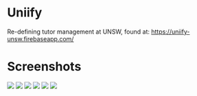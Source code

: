 # Uniify

Re-defining tutor management at UNSW, found at: https://uniify-unsw.firebaseapp.com/
<br>

# Screenshots

<img src="https://user-images.githubusercontent.com/28518091/62940353-be227d00-be16-11e9-9ce2-29c326486903.png"></td>
<img src="https://user-images.githubusercontent.com/28518091/62940350-bd89e680-be16-11e9-9c91-601e0af7cf7f.png"></td>
<img src="https://user-images.githubusercontent.com/28518091/62940356-bebb1380-be16-11e9-9b42-73584f19777d.png"></td>
<img src="https://user-images.githubusercontent.com/28518091/62940357-bebb1380-be16-11e9-9cbe-6d9b733e4295.png"></td>
<img src="https://user-images.githubusercontent.com/28518091/62940355-bebb1380-be16-11e9-8d66-1c0a178ecadf.png"></td>
<img src="https://user-images.githubusercontent.com/28518091/62940354-be227d00-be16-11e9-91c8-0d4946030b1e.png"></td>



